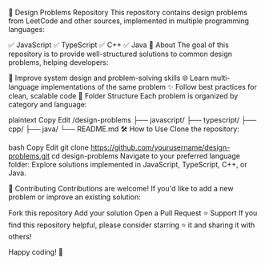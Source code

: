 
🚀 Design Problems Repository
This repository contains design problems from LeetCode and other sources, implemented in multiple programming languages:

✅ JavaScript
✅ TypeScript
✅ C++
✅ Java
📌 About
The goal of this repository is to provide well-structured solutions to common design problems, helping developers:

🚀 Improve system design and problem-solving skills
🌐 Learn multi-language implementations of the same problem
✨ Follow best practices for clean, scalable code
📂 Folder Structure
Each problem is organized by category and language:

plaintext
Copy
Edit
/design-problems
   ├── javascript/
   ├── typescript/
   ├── cpp/
   ├── java/
   └── README.md
🛠 How to Use
Clone the repository:

bash
Copy
Edit
git clone https://github.com/yourusername/design-problems.git
cd design-problems
Navigate to your preferred language folder:
Explore solutions implemented in JavaScript, TypeScript, C++, or Java.

📢 Contributing
Contributions are welcome! If you'd like to add a new problem or improve an existing solution:

Fork this repository
Add your solution
Open a Pull Request
⭐ Support
If you find this repository helpful, please consider starring ⭐ it and sharing it with others!

Happy coding! 🚀


